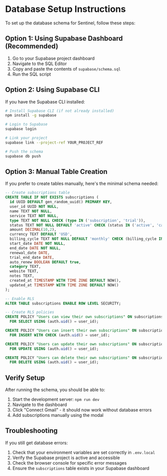 # Database Setup Instructions

To set up the database schema for Sentinel, follow these steps:

## Option 1: Using Supabase Dashboard (Recommended)

1. Go to your Supabase project dashboard
2. Navigate to the SQL Editor
3. Copy and paste the contents of `supabase/schema.sql`
4. Run the SQL script

## Option 2: Using Supabase CLI

If you have the Supabase CLI installed:

```bash
# Install Supabase CLI (if not already installed)
npm install -g supabase

# Login to Supabase
supabase login

# Link your project
supabase link --project-ref YOUR_PROJECT_REF

# Push the schema
supabase db push
```

## Option 3: Manual Table Creation

If you prefer to create tables manually, here's the minimal schema needed:

```sql
-- Create subscriptions table
CREATE TABLE IF NOT EXISTS subscriptions (
  id UUID DEFAULT gen_random_uuid() PRIMARY KEY,
  user_id UUID NOT NULL,
  name TEXT NOT NULL,
  service TEXT NOT NULL,
  type TEXT NOT NULL CHECK (type IN ('subscription', 'trial')),
  status TEXT NOT NULL DEFAULT 'active' CHECK (status IN ('active', 'cancelled', 'expired', 'paused')),
  amount DECIMAL(10,2),
  currency TEXT DEFAULT 'USD',
  billing_cycle TEXT NOT NULL DEFAULT 'monthly' CHECK (billing_cycle IN ('daily', 'weekly', 'monthly', 'yearly')),
  start_date DATE NOT NULL,
  end_date DATE NOT NULL,
  renewal_date DATE,
  trial_end_date DATE,
  auto_renew BOOLEAN DEFAULT true,
  category TEXT,
  website TEXT,
  notes TEXT,
  created_at TIMESTAMP WITH TIME ZONE DEFAULT NOW(),
  updated_at TIMESTAMP WITH TIME ZONE DEFAULT NOW()
);

-- Enable RLS
ALTER TABLE subscriptions ENABLE ROW LEVEL SECURITY;

-- Create RLS policies
CREATE POLICY "Users can view their own subscriptions" ON subscriptions
  FOR SELECT USING (auth.uid() = user_id);

CREATE POLICY "Users can insert their own subscriptions" ON subscriptions
  FOR INSERT WITH CHECK (auth.uid() = user_id);

CREATE POLICY "Users can update their own subscriptions" ON subscriptions
  FOR UPDATE USING (auth.uid() = user_id);

CREATE POLICY "Users can delete their own subscriptions" ON subscriptions
  FOR DELETE USING (auth.uid() = user_id);
```

## Verify Setup

After running the schema, you should be able to:

1. Start the development server: `npm run dev`
2. Navigate to the dashboard
3. Click "Connect Gmail" - it should now work without database errors
4. Add subscriptions manually using the modal

## Troubleshooting

If you still get database errors:

1. Check that your environment variables are set correctly in `.env.local`
2. Verify the Supabase project is active and accessible
3. Check the browser console for specific error messages
4. Ensure the `subscriptions` table exists in your Supabase dashboard 